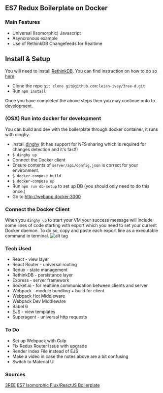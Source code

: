 ## ES7 Redux Boilerplate on Docker

### Main Features

 - Universal (Isomorphic) Javascript
 - Asyncronous example
 - Use of RethinkDB Changefeeds for Realtime

## Install & Setup

You will need to install [RethinkDB](http://www.rethinkdb.com). You can find instruction on how to do so [here](http://rethinkdb.com/docs/install/).

 - Clone the repo `git clone git@github.com:leian-ivey/3ree-d.git`
 - Run `npm install`

Once you have completed the above steps then you may continue onto to development.

### (OSX) Run into docker for development
You can build and dev with the boilerplate through docker container, it runs with dinghy.
 - Install [dinghy](https://github.com/codekitchen/dinghy) (it has support for NFS sharing which is required for changes detection and it's fast!)
 - `$ dinghy up`
 - Connect the Docker client
 - Ensure contents of `server/api/config.json` is correct for your environment.
 - `$ docker-compose build`
 - `$ docker-compose up`
 - Run `npm run db-setup` to set up DB (you should only need to do this once.)
 - Go to http://webapp.docker:3000

### Connect the Docker Client
When you `dinghy up` to start your VM your success message will include some lines of code starting with export which you need to set your current Docker daemon. To do so, copy and paste each export line as a executable command in terminal.
![alt tag](https://dl.dropboxusercontent.com/u/12648103/Screen%20Shot%202016-01-12%20at%203.04.38%20PM.png)

### Tech Used

 - React - view layer
 - React Router - universal routing
 - Redux - state management
 - RethinkDB - persistance layer
 - Express - server framework
 - Socket.io - for realtime communication between clients and server
 - Webpack - module bundling + build for client
 - Webpack Hot Middleware
 - Webpack Dev Middleware
 - Babel 6
 - EJS - view templates
 - Superagent - universal http requests

### To Do
 - Set up Webpack with Gulp
 - Fix Redux Router Issue with upgrade
 - Render Index File instead of EJS
 - Make a video in case the notes above are a bit confusing
 - Switch to Material UI

### Sources

[3REE](https://github.com/GordyD/3ree)
[ES7 Isomorphic Flux/ReactJS Boilerplate](http://isomorphic.iam4x.fr)
